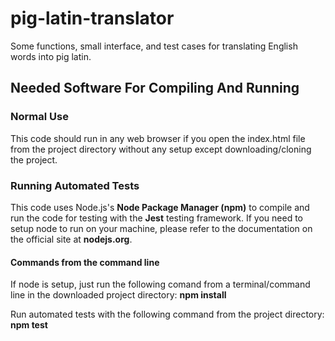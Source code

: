 # pig-latin-translator
Some functions, small interface, and test cases for translating English words into pig latin. 

## Needed Software For Compiling And Running
### Normal Use
This code should run in any web browser if you open the index.html file from the project directory without any setup except downloading/cloning the project.
### Running Automated Tests
This code uses Node.js's **Node Package Manager (npm)** to compile and run the code for testing with the **Jest** testing framework.
If you need to setup node to run on your machine, please refer to the documentation on the official site at **nodejs.org**.

#### Commands from the command line
If node is setup, just run the following comand from a terminal/command line in the downloaded project directory:
**npm install**

Run automated tests with the following command from the project directory:
**npm test**





